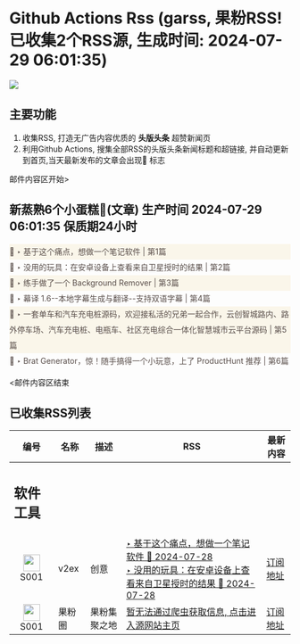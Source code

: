 # Github Actions Rss (garss, 果粉RSS! 已收集2个RSS源, 生成时间: 2024-07-29 06:01:35)

![](https://cdn.jsdelivr.net/gh/xinkeji/garss/_media/ga-rss.png)



## 主要功能
1. 收集RSS, 打造无广告内容优质的 **头版头条** 超赞新闻页
2. 利用Github Actions, 搜集全部RSS的头版头条新闻标题和超链接, 并自动更新到首页,当天最新发布的文章会出现🌈 标志

邮件内容区开始>
<h2>新蒸熟6个小蛋糕🍰(文章) 生产时间 2024-07-29 06:01:35 保质期24小时</h2>

<div style='line-height:3;background-color:#FAF6EA;' ><a href='https://www.v2ex.com/t/1060639#reply35' style="line-height:2;text-decoration:none;display:block;color:#584D49;">🌈 ‣ 基于这个痛点，想做一个笔记软件 | 第1篇</a></div><div style='line-height:3;' ><a href='https://www.v2ex.com/t/1060703#reply11' style="line-height:2;text-decoration:none;display:block;color:#584D49;">🌈 ‣ 没用的玩具：在安卓设备上查看来自卫星授时的结果 | 第2篇</a></div><div style='line-height:3;background-color:#FAF6EA;' ><a href='https://www.v2ex.com/t/1060665#reply2' style="line-height:2;text-decoration:none;display:block;color:#584D49;">🌈 ‣ 练手做了一个 Background Remover | 第3篇</a></div><div style='line-height:3;' ><a href='https://www.v2ex.com/t/1060635#reply6' style="line-height:2;text-decoration:none;display:block;color:#584D49;">🌈 ‣ 幕译 1.6--本地字幕生成与翻译--支持双语字幕 | 第4篇</a></div><div style='line-height:3;background-color:#FAF6EA;' ><a href='https://www.v2ex.com/t/1060696#reply1' style="line-height:2;text-decoration:none;display:block;color:#584D49;">🌈 ‣ 一套单车和汽车充电桩源码，欢迎接私活的兄弟一起合作，云创智城路内、路外停车场、汽车充电桩、电瓶车、社区充电综合一体化智慧城市云平台源码 | 第5篇</a></div><div style='line-height:3;' ><a href='https://www.v2ex.com/t/1060604#reply9' style="line-height:2;text-decoration:none;display:block;color:#584D49;">🌈 ‣ Brat Generator，惊！随手搞得一个小玩意，上了 ProductHunt 推荐 | 第6篇</a></div>

<邮件内容区结束

## 已收集RSS列表

| 编号 | 名称 | 描述 | RSS | 最新内容 |
| --- | --- | --- | --- | --- |
| <h2 id="软件工具">软件工具</h2> |  |   |  |  |
| <div id="S001" style="text-align: center;"><img src="https://cdn.jsdelivr.net/gh/zhaoolee/garss/_media/favicon/S001.png" width="30px" style="width:30px;height: auto;"/><br><span>S001</span></div> | v2ex | 创意 | [‣ 基于这个痛点，想做一个笔记软件 🌈 2024-07-28](https://www.v2ex.com/t/1060639#reply35)<br/>[‣ 没用的玩具：在安卓设备上查看来自卫星授时的结果 🌈 2024-07-28](https://www.v2ex.com/t/1060703#reply11) | [订阅地址](https://www.v2ex.com/feed/tab/creative.xml) |
| <div id="S001" style="text-align: center;"><img src="https://cdn.jsdelivr.net/gh/zhaoolee/garss/_media/favicon/S001.png" width="30px" style="width:30px;height: auto;"/><br><span>S001</span></div> | 果粉圈 | 果粉集聚之地 | [暂无法通过爬虫获取信息, 点击进入源网站主页](https://g0f.cn) | [订阅地址](https://g0f.cn/rss.xml) |



